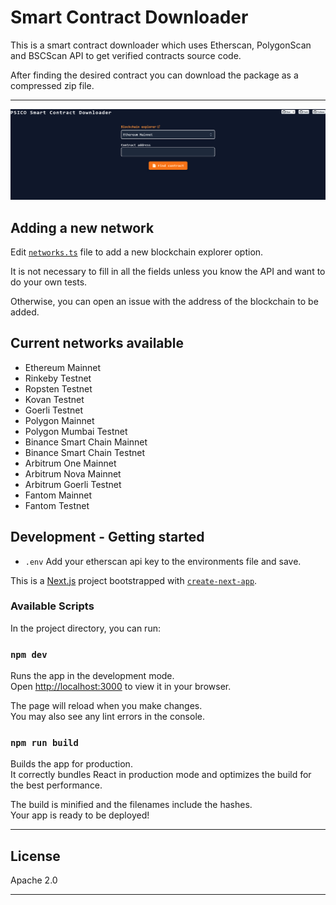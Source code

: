# Smart Contract Downloader

This is a smart contract downloader which uses Etherscan, PolygonScan and BSCScan API to get verified contracts source code.

After finding the desired contract you can download the package as a compressed zip file.
**********************************************************************************************************************************
![blok](smart-contract.png)

## Adding a new network

Edit [`networks.ts`](https://github.com/amimaro/smart-contract-downloader/blob/main/networks.ts) file to add a new blockchain explorer option.

It is not necessary to fill in all the fields unless you know the API and want to do your own tests.

Otherwise, you can open an issue with the address of the blockchain to be added.

## Current networks available

- Ethereum Mainnet
- Rinkeby Testnet
- Ropsten Testnet
- Kovan Testnet
- Goerli Testnet
- Polygon Mainnet
- Polygon Mumbai Testnet
- Binance Smart Chain Mainnet
- Binance Smart Chain Testnet
- Arbitrum One Mainnet
- Arbitrum Nova Mainnet
- Arbitrum Goerli Testnet
- Fantom Mainnet
- Fantom Testnet

## Development - Getting started
* ```.env``` Add your etherscan api key to the environments file and save.

This is a [Next.js](https://nextjs.org/) project bootstrapped with [`create-next-app`](https://github.com/vercel/next.js/tree/canary/packages/create-next-app).


### Available Scripts

In the project directory, you can run:

### `npm dev`

Runs the app in the development mode.\
Open [http://localhost:3000](http://localhost:3000) to view it in your browser.

The page will reload when you make changes.\
You may also see any lint errors in the console.

### `npm run build`

Builds the app for production.\
It correctly bundles React in production mode and optimizes the build for the best performance.

The build is minified and the filenames include the hashes.\
Your app is ready to be deployed!
**********************************************************************************************************************************
## License

Apache 2.0
***********************************************************************************************************************************
